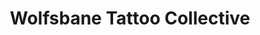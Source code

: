 ---
title: "Wolfsbane Tattoo Collective"
url: /portland/wolfsbane-tattoo-collective/
shop: Tattoo
---